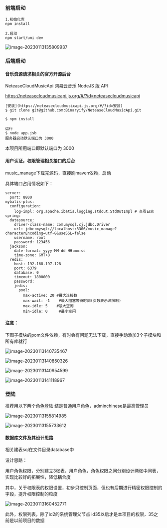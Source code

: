 

### 前端启动

```
1.初始化库
npm install

2.启动 
npm start/umi dev
```



![image-20230113135809937](image-20230113135809937.png)



### 后端启动

#### 音乐资源请求相关的官方开源后台

NeteaseCloudMusicApi 网易云音乐 NodeJS 版 API

https://neteasecloudmusicapi.js.org/#/?id=neteasecloudmusicapi

```
[安装](https://neteasecloudmusicapi.js.org/#/?id=安装)
$ git clone git@github.com:Binaryify/NeteaseCloudMusicApi.git

$ npm install

运行
$ node app.jsb
服务器启动默认端口为 3000
```

本项目所用端口即默认端口为 3000



#### 用户认证，权限管理相关接口的后台 

music_manage下载完源码，直接刷maven依赖，启动

具体端口占用情况如下：

```
server:
  port: 8800
mybatis-plus:
  configuration:
    log-impl: org.apache.ibatis.logging.stdout.StdOutImpl # 查看日志
spring:
  datasource:
    driver-class-name: com.mysql.cj.jdbc.Driver
    url: jdbc:mysql://localhost:3306/music_manage?characterEncoding=utf-8&useSSL=false
    username: root
    password: 123456
  jackson:
    date-format: yyyy-MM-dd HH:mm:ss
    time-zone: GMT+8
  redis:
    host: 192.168.197.128
    port: 6379
    database: 0
    timeout: 1800000
    password:
    jedis:
      pool:
        max-active: 20 #最大连接数
        max-wait: -1    #最大阻塞等待时间(负数表示没限制)
        max-idle: 5    #最大空闲
        min-idle: 0     #最小空闲
```



#### 注意：

下图子模块的pom文件依赖，有时会有问题无法下载，直接手动添加3个子模块和所有库就行

![image-20230113140735467](image-20230113140735467.png)

![image-20230113140850326](image-20230113140850326.png)

![image-20230113140954599](image-20230113140954599.png)

![image-20230113141118967](image-20230113141118967.png)







### 登陆

推荐用以下两个角色登陆 结是普通用户角色，adminchinese是最高管理员

![image-20230113155814985](image-20230113155814985.png)

![image-20230113155733612](image-20230113155733612.png)



#### 数据库文件及其设计思路



相关建表sql在文件目录database中



设计思路：

用户角色权限，分别建立3张表，用户角色，角色权限之间分别设计两张中间表，实现比较好的拓展性，降低耦合度

其中，关于权限表的权限设置，初步只控制页面，但也有后期进行精密权限控制的字段，提升权限控制的粒度

![image-20230113160452771](image-20230113160452771.png)



此外，权限列表，除了id2的系统管理父节点  id35以后才是本项目的权限，35之前是以前项目的数据
